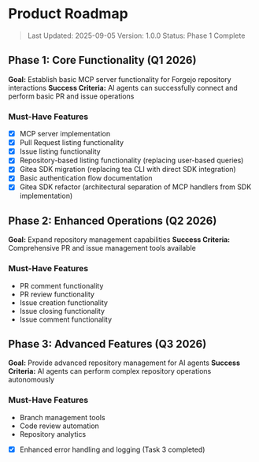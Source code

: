 # Product Roadmap

> Last Updated: 2025-09-05
> Version: 1.0.0
> Status: Phase 1 Complete

## Phase 1: Core Functionality (Q1 2026)

**Goal:** Establish basic MCP server functionality for Forgejo repository interactions
**Success Criteria:** AI agents can successfully connect and perform basic PR and issue operations

### Must-Have Features

- [x] MCP server implementation
- [x] Pull Request listing functionality
- [x] Issue listing functionality
- [x] Repository-based listing functionality (replacing user-based queries)
- [x] Gitea SDK migration (replacing tea CLI with direct SDK integration)
- [x] Basic authentication flow documentation
- [x] Gitea SDK refactor (architectural separation of MCP handlers from SDK implementation)

## Phase 2: Enhanced Operations (Q2 2026)

**Goal:** Expand repository management capabilities
**Success Criteria:** Comprehensive PR and issue management tools available

### Must-Have Features

- PR comment functionality
- PR review functionality
- Issue creation functionality
- Issue closing functionality
- Issue comment functionality

## Phase 3: Advanced Features (Q3 2026)

**Goal:** Provide advanced repository management for AI agents
**Success Criteria:** AI agents can perform complex repository operations autonomously

### Must-Have Features

- Branch management tools
- Code review automation
- Repository analytics
 - [x] Enhanced error handling and logging (Task 3 completed)